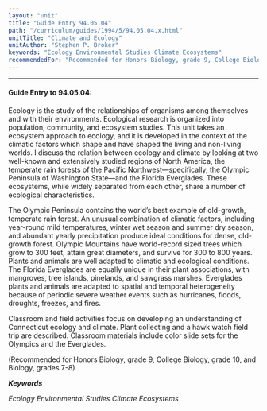 ```yaml
---
layout: "unit"
title: "Guide Entry 94.05.04"
path: "/curriculum/guides/1994/5/94.05.04.x.html"
unitTitle: "Climate and Ecology"
unitAuthor: "Stephen P. Broker"
keywords: "Ecology Environmental Studies Climate Ecosystems"
recommendedFor: "Recommended for Honors Biology, grade 9, College Biology, grade 10, and Biology, grades 7-8"
---
```

<body>
<hr/>
 <h4>
  Guide Entry to 94.05.04:
 </h4>
 Ecology is the study of the relationships of organisms among themselves and with their environments. Ecological research is organized into population, community, and ecosystem studies. This unit takes an ecosystem approach to ecology, and it is developed in the context of the climatic factors which shape and have shaped the living and non-living worlds. I discuss the relation between ecology and climate by looking at two well-known and extensively studied regions of North America, the temperate rain forests of the Pacific Northwest—specifically, the Olympic Peninsula of Washington State—and the Florida Everglades. These ecosystems, while widely separated from each other, share a number of ecological characteristics.
 <p>
  The Olympic Peninsula contains the world’s best example of old-growth, temperate rain forest. An unusual combination of climatic factors, including year-round mild temperatures, winter wet season and summer dry season, and abundant yearly precipitation produce ideal conditions for dense, old- growth forest. Olympic Mountains have world-record sized trees which grow to 300 feet, attain great diameters, and survive for 300 to 800 years. Plants and animals are well adapted to climatic and ecological conditions. The Florida Everglades are equally unique in their plant associations, with mangroves, tree islands, pinelands, and sawgrass marshes. Everglades plants and animals are adapted to spatial and temporal heterogeneity because of periodic severe weather events such as hurricanes, floods, droughts, freezes, and fires.
 </p>
 <p>
  Classroom and field activities focus on developing an understanding of Connecticut ecology and climate. Plant collecting and a hawk watch field trip are described. Classroom materials include color slide sets for the Olympics and the Everglades.
 </p>
 <p>
  (Recommended for Honors Biology, grade 9, College Biology, grade 10, and Biology, grades 7-8)
 </p>
<p>
  <b>
   <i>
    Keywords
   </i>
  </b>
  <br/>
 </p>
 <p>
  <i>
   Ecology Environmental Studies Climate Ecosystems
  </i>
 </p>

</body>